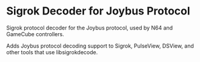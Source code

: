 # Sigrok Decoder for Joybus Protocol

Sigrok protocol decoder for the Joybus protocol, used by N64 and GameCube controllers.

Adds Joybus protocol decoding support to Sigrok, PulseView, DSView, and other tools that use libsigrokdecode.
